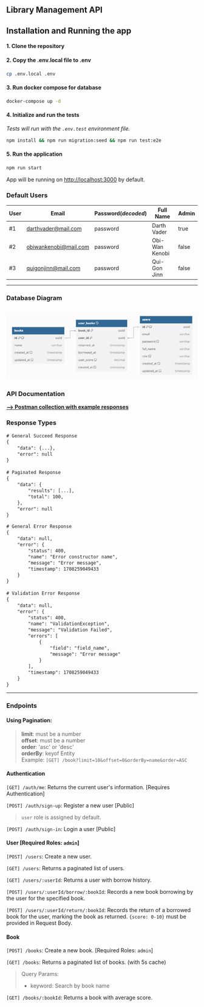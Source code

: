 ## Library Management API


## Installation and Running the app

#### 1. Clone the repository
#### 2. Copy the .env.local file to .env
```bash
cp .env.local .env
```
#### 3. Run docker compose for database
```bash
docker-compose up -d
```

#### 4. Initialize and run the tests
*Tests will run with the `.env.test` environment file.*
```bash
npm install && npm run migration:seed && npm run test:e2e
```

#### 5. Run the application
```bash
npm run start
```
App will be running on <a href="http://localhost:3000" target="_blank">http://localhost:3000</a> by default.

### Default Users
| User | Email                 | Password(*decoded*)  | Full Name      | Admin  |
|------|-----------------------|----------------------|----------------|--------|
| #1   | darthvader@mail.com   | password             | Darth Vader    | true   |
| #2   | obiwankenobi@mail.com | password             | Obi-Wan Kenobi | false  |
| #3   | quigonjinn@mail.com   | password             | Qui-Gon Jinn   | false  |

---

### Database Diagram
![library-management-db-diagram.png](library-management-db-diagram.png)
---
### API Documentation
**[--> Postman collection with example responses](Library%20API%20Collection.postman_collection.json)**

### Response Types

```
# General Succeed Response
{
    "data": {...},
    "error": null
}

# Paginated Response
{
    "data": {
        "results": [...],
        "total": 100,
    },
    "error": null
}
```

```
# General Error Response
{
    "data": null,
    "error": {
        "status": 400,
        "name": "Error constructor name",
        "message": "Error message",
        "timestamp": 1708259049433
    }
}

# Validation Error Response
{
    "data": null,
    "error": {
        "status": 400,
        "name": "ValidationException",
        "message": "Validation Failed",
        "errors": [
            {
                "field": "field_name",
                "message": "Error message"
            }
        ],
        "timestamp": 1708259049433
    }
}
```

---
### Endpoints
#### Using Pagination:

>  **limit**: must be a number \
>  **offset**: must be a number \
>  **order**: 'asc' or 'desc' \
>  **orderBy**: keyof Entity \
>  Example: `[GET] /book?limit=10&offset=0&orderBy=name&order=ASC`

#### Authentication
`[GET] /auth/me`: Returns the current user's information. [Requires Authentication]

`[POST] /auth/sign-up`: Register a new user [Public]
> `user` role is assigned by default.

`[POST] /auth/sign-in`: Login a user [Public]
#### User [Required Roles: `admin`]
`[POST] /users`: Create a new user.

`[GET] /users`: Returns a paginated list of users.

`[GET] /users/:userId`: Returns a user with borrow history.

`[POST] /users/:userId/borrow/:bookId`: Records a new book borrowing by the user for the specified book.

`[POST] /users/:userId/return/:bookId`: Records the return of a borrowed book for the user, marking the book as returned.
`{score: 0-10}` must be provided in Request Body.

#### Book
`[POST] /books`: Create a new book. [Required Roles: `admin`]

`[GET] /books`: Returns a paginated list of books. (with 5s cache)
> Query Params:
> * keyword: Search by book name

`[GET] /books/:bookId`: Returns a book with average score.

